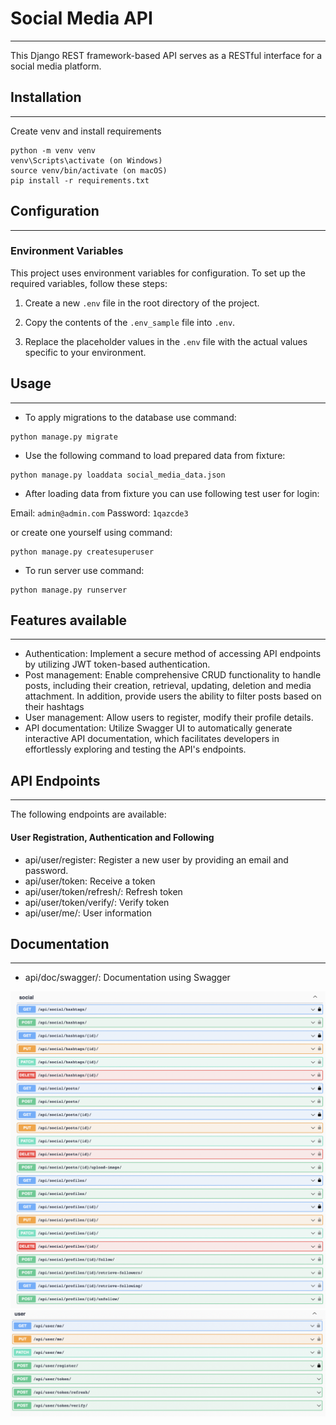 # Social Media API

 ---
 This Django REST framework-based API serves as a RESTful interface for a social media platform.

## Installation

 ---

Create venv and install requirements
```
python -m venv venv
venv\Scripts\activate (on Windows)
source venv/bin/activate (on macOS)
pip install -r requirements.txt
```

## Configuration

 ---

### Environment Variables

This project uses environment variables for configuration. To set up the required variables, follow these steps:

1. Create a new `.env` file in the root directory of the project.

2. Copy the contents of the `.env_sample` file into `.env`.

3. Replace the placeholder values in the `.env` file with the actual values specific to your environment.


## Usage

 ---

- To apply migrations to the database use command:
```
python manage.py migrate
```
- Use the following command to load prepared data from fixture:
```
python manage.py loaddata social_media_data.json
```
- After loading data from fixture you can use following test user for login:

Email: `admin@admin.com`
Password: `1qazcde3`

or create one yourself using command:

```
python manage.py createsuperuser
```

- To run server use command:
```
python manage.py runserver
```

 ## Features available

 ---
 * Authentication: Implement a secure method of accessing API endpoints by utilizing JWT token-based authentication.
 * Post management: Enable comprehensive CRUD functionality to handle posts, including their creation, retrieval, 
 updating, deletion and media attachment. In addition, provide users the ability to filter posts based on their hashtags
 * User management: Allow users to register, modify their profile details.
 * API documentation: Utilize Swagger UI to automatically generate interactive API documentation, which facilitates developers in effortlessly exploring and testing the API's endpoints.

 ## API Endpoints

 ---
 The following endpoints are available:

 #### User Registration, Authentication and Following
 * api/user/register: Register a new user by providing an email and password.
 * api/user/token: Receive a token
 * api/user/token/refresh/: Refresh token
 * api/user/token/verify/: Verify token
 * api/user/me/: User information

 ## Documentation

 ---

 * api/doc/swagger/: Documentation using Swagger

![social_api.png](documentation_images%2Fsocial_api.png)
![user_api.png](documentation_images%2Fuser_api.png)
